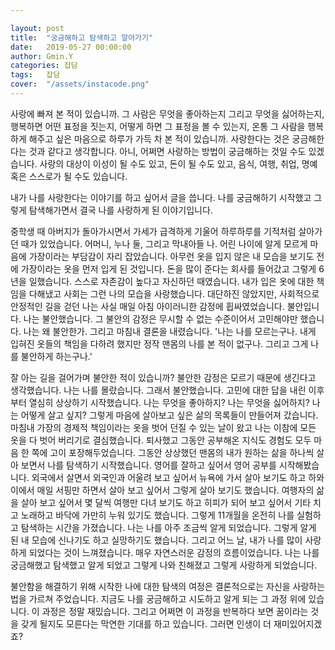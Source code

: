 ```yaml
---

layout: post
title:  "궁금해하고 탐색하고 알아가기"
date:   2019-05-27 00:00:00
author: Gmin.Y
categories: 잡담
tags:	잡담
cover:  "/assets/instacode.png"
---
```

 사랑에 빠져 본 적이 있습니까. 그 사람은 무엇을 좋아하는지 그리고 무엇을 싫어하는지, 행복하면 어떤 표정을 짓는지, 어떻게 하면 그 표정을 볼 수 있는지, 온통 그 사람을 행복하게 해주고 싶은 마음으로 하루가 가득 차 본 적이 있습니까.
사랑한다는 것은 궁금해한다는 것과 같다고 생각합니다. 아니, 어쩌면 사랑하는 방법이 궁금해하는 것일 수도 있겠습니다. 사랑의 대상이 이성이 될 수도 있고, 돈이 될 수도 있고, 음식, 여행, 취업, 명예 혹은 스스로가 될 수도 있습니다.

내가 나를 사랑한다는  이야기를 하고 싶어서 글을 씁니다. 나를 궁금해하기 시작했고 그렇게 탐색해가면서 결국 나를 사랑하게 된 이야기입니다.

중학생 때 아버지가 돌아가시면서 가세가 급격하게 기울어 하루하루를 기적처럼 살아가던 때가 있었습니다. 어머니, 누나 둘, 그리고 막내아들 나. 어린 나이에 알게 모르게 마음에 가장이라는 부담감이 자리 잡았습니다. 아무런 옷을 입지 않은 내 모습을 보기도 전에 가장이라는 옷을 먼저 입게 된 것입니다. 돈을 많이 준다는 회사를 들어갔고 그렇게 6년을 일했습니다. 스스로 자존감이 높다고 자신하던 때였습니다. 내가 입은 옷에 대한 책임을 다해냈고 사회는 그런 나의 모습을 사랑했습니다. 대단하진 않았지만, 사회적으로 안정적인 길을 걷던 나는 사실 매일 아침 아이러니한 감정에 휩싸였었습니다. 불안입니다. 나는 불안했습니다.  그 불안의 감정은 무시할 수 없는 수준이어서 고민해야만 했습니다. 나는 왜 불안한가. 그리고 마침내 결론을 내렸습니다.
'나는 나를 모르는구나. 내게 입혀진 옷들의 책임을 다하려 했지만 정작 맨몸의 나를 본 적이 없구나. 그리고 그게 나를 불안하게 하는구나.'

잘 아는 길을 걸어가며 불안한 적이 있습니까? 불안한 감정은 모르기 때문에 생긴다고 생각했습니다. 나는 나를 몰랐습니다. 그래서 불안했습니다.
고민에 대한 답을 내린 이후부터 열심히 상상하기 시작했습니다. 나는 무엇을 좋아하지? 나는 무엇을 싫어하지? 나는 어떻게 살고 싶지? 그렇게 마음에 살아보고 싶은 삶의 목록들이 만들어져 갔습니다.
마침내 가장의 경제적 책임이라는 옷을 벗어 던질 수 있는 날이 왔고 나는 이참에 모든 옷을 다 벗어 버리기로 결심했습니다. 퇴사했고 그동안 공부해온 지식도 경험도 모두 마음 한 쪽에 고이 포장해두었습니다. 그동안 상상했던 맨몸의 내가 원하는 삶을 하나씩 살아 보면서 나를 탐색하기 시작했습니다. 영어를 잘하고 싶어서 영어 공부를 시작해봤습니다. 외국에서 살면서 외국인과 어울려 보고 싶어서 뉴욕에 가서 살아 보기도 하고 하와이에서 매일 서핑만 하면서 살아 보고 싶어서 그렇게 살아 보기도 했습니다. 여행자의 삶을 살아 보고 싶어서 몇 달씩 여행만 다녀 보기도 하고 히피가 되어 보고 싶어서 기타 치고 노래하고 바닥에 가만히 누워 있기도 했습니다. 그렇게 11개월을 온전히 나를 실험하고 탐색하는 시간을 가졌습니다. 나는 나를 아주 조금씩 알게 되었습니다. 그렇게 알게 된 내 모습에 신나기도 하고 실망하기도 했습니다. 그리고 어느 날, 내가 나를 많이 사랑하게 되었다는 것이 느껴졌습니다. 매우 자연스러운 감정의 흐름이었습니다. 나는 나를 궁금해했고 탐색했고 알게 되었고 그렇게 나와 친해졌고 그렇게 사랑하게 되었습니다.

 불안함을 해결하기 위해 시작한 나에 대한 탐색의 여정은 결론적으로는 자신을 사랑하는 법을 가르쳐 주었습니다. 지금도 나를 궁금해하고 시도하고 알게 되는 그 과정 위에 있습니다. 이 과정은 정말 재밌습니다. 그리고 어쩌면 이 과정을 반복하다 보면 꿈이라는 것을 갖게 될지도 모른다는 막연한 기대를 하고 있습니다. 그러면 인생이 더 재미있어지겠죠?
